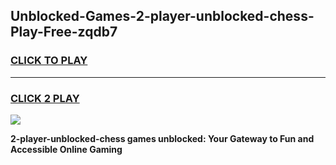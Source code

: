 
## Unblocked-Games-2-player-unblocked-chess-Play-Free-zqdb7
<h3>
<a href="https://premium76.site?title=2-player-unblocked-chess&ref=10A">CLICK TO PLAY</a></h3>
<hr>

<h3>
<a href="https://premium76.site?title=2-player-unblocked-chess&ref=10A">CLICK 2 PLAY</a>
  
</h3>

<a href="https://premium76.site?title=2-player-unblocked-chess&ref=10A"><img src="https://clearcache.store/games.png"></a>


**2-player-unblocked-chess games unblocked: Your Gateway to Fun and Accessible Online Gaming**
